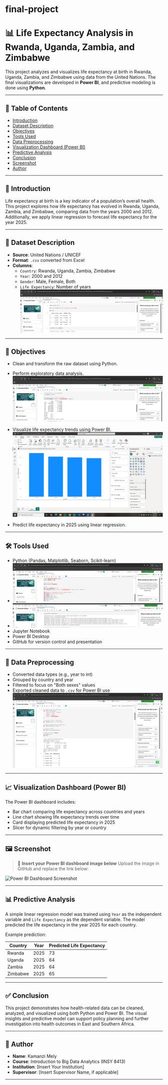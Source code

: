 # final-project

# 📊 Life Expectancy Analysis in Rwanda, Uganda, Zambia, and Zimbabwe

This project analyzes and visualizes life expectancy at birth in Rwanda, Uganda, Zambia, and Zimbabwe using data from the United Nations. The final visualizations are developed in **Power BI**,
and predictive modeling is done using **Python**.

---

## 📌 Table of Contents

- [Introduction](#introduction)
- [Dataset Description](#dataset-description)
- [Objectives](#objectives)
- [Tools Used](#tools-used)
- [Data Preprocessing](#data-preprocessing)
- [Visualization Dashboard (Power BI)](#visualization-dashboard-power-bi)
- [Predictive Analysis](#predictive-analysis)
- [Conclusion](#conclusion)
- [Screenshot](#screenshot)
- [Author](#author)

---

## 📖 Introduction

Life expectancy at birth is a key indicator of a population’s overall health. This project explores how life expectancy has evolved in Rwanda, Uganda, Zambia, and Zimbabwe, comparing data from the
years 2000 and 2012. Additionally, we apply linear regression to forecast life expectancy for the year 2025.

---

## 📂 Dataset Description

- **Source**: United Nations / UNICEF
- **Format**: `.csv` converted from Excel
- **Columns**:
  - `Country`: Rwanda, Uganda, Zambia, Zimbabwe
  - `Year`: 2000 and 2012
  - `Gender`: Male, Female, Both
  - `Life Expectancy`: Number of years
  ![image alt](https://github.com/Melissa-10-10/final-project/blob/cb61b8d3cfbde122274572d72f3ed4ac6216beea/extract.PNG)
   

---

## 🎯 Objectives

- Clean and transform the raw dataset using Python.
- Perform exploratory data analysis.
   ![image alt](https://github.com/Melissa-10-10/final-project/blob/fc6b2023891a6d9f6fd06463bf19101da54d0932/describe.PNG)


-   Visualize life expectancy trends using Power BI.
  ![image alt](https://github.com/Melissa-10-10/final-project/blob/ff2bb13b600246b96dd949e10c550f48c42790ad/Screenshot%20(192).png)

- Predict life expectancy in 2025 using linear regression.


---

## 🛠️ Tools Used

- Python (Pandas, Matplotlib, Seaborn, Scikit-learn)
- ![image alt](https://github.com/Melissa-10-10/final-project/blob/e9c7640aefead1e24769867f39e80394e7752a86/plot%20style.PNG)
- ![image alt](https://github.com/Melissa-10-10/final-project/blob/92b46f50b4820ca113ffe159d6641c8f00324a3c/scikit.PNG)
- Jupyter Notebook
- Power BI Desktop
- GitHub for version control and presentation

---

## 🧹 Data Preprocessing

- Converted data types (e.g., year to int)
- Grouped by country and year
- Filtered to focus on "Both sexes" values
- Exported cleaned data to `.csv` for Power BI use
  ![image alt](https://github.com/Melissa-10-10/final-project/blob/a3cd297269587c81b4860e6986b3400f04ac4796/Clear.PNG)

---

## 📈 Visualization Dashboard (Power BI)

The Power BI dashboard includes:
- Bar chart comparing life expectancy across countries and years
- Line chart showing life expectancy trends over time
- Card displaying predicted life expectancy in 2025
- Slicer for dynamic filtering by year or country

---

## 🖼️ Screenshot

> 🔽 **Insert your Power BI dashboard image below**
> Upload the image in GitHub and replace the link below:

![Power BI Dashboard Screenshot](https://github.com/yourusername/yourrepo/blob/main/dashboard.png)

---

## 📊 Predictive Analysis

A simple linear regression model was trained using `Year` as the independent variable and `Life Expectancy` as the dependent variable. The model predicted the life expectancy in the year 2025 for each country.

Example prediction:

| Country  | Year | Predicted Life Expectancy |
|----------|------|----------------------------|
| Rwanda   | 2025 | 73                         |
| Uganda   | 2025 | 64                         |
| Zambia   | 2025 | 64                         |
| Zimbabwe | 2025 | 65                         |

---

## ✅ Conclusion

This project demonstrates how health-related data can be cleaned, analyzed, and visualized using both Python and Power BI. The visual insights and predictive model can support policy planning and further investigation into health outcomes in East and Southern Africa.

---

## 👤 Author

- **Name**: Kamanzi Mely
- **Course**: Introduction to Big Data Analytics (INSY 8413)
- **Institution**: [Insert Your Institution]
- **Supervisor**: [Insert Supervisor Name, if applicable]

---

